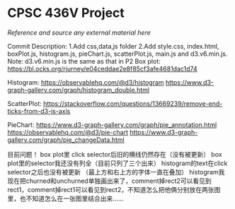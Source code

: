# CPSC 436V Project

*Reference and source any external material here*

Commit Description:
1.Add css,data,js folder
2.Add style.css, index.html, boxPlot.js, histogram.js, pieChart.js, scatterPlot.js, main.js and d3.v6.min.js.
Note: d3.v6.min.js is the same as that in P2
Box plot:
https://bl.ocks.org/rjurney/e04ceddae2e8f85cf3afe4681dac1d74

Histogram:
https://observablehq.com/@d3/histogram
https://www.d3-graph-gallery.com/graph/histogram_double.html

ScatterPlot:
https://stackoverflow.com/questions/13669239/remove-end-ticks-from-d3-js-axis

PieChart:
https://www.d3-graph-gallery.com/graph/pie_annotation.html
https://observablehq.com/@d3/pie-chart
https://www.d3-graph-gallery.com/graph/pie_changeData.html


目前问题！
box plot里 click selector后旧的横线仍然存在（没有被更新）
box plot里的selector我还没有列全（目前只列了三个出来）
histogram的text在click selector之后也没有被更新 （最上方和右上方的字体一直在叠加）
histogram我现在把churned和unchurned单独画出来了，comment掉rect2可以看见到rect1，comment掉rect1可以看见到rect2，不知道怎么把他俩分别放在两张图里，也不知道怎么在一张图里结合出来……
